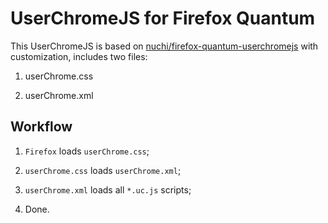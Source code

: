 # UserChromeJS for Firefox Quantum

This UserChromeJS is based on [nuchi/firefox-quantum-userchromejs](https://github.com/nuchi/firefox-quantum-userchromejs) with customization, includes two files:

1. userChrome.css

1. userChrome.xml


## Workflow

1. `Firefox` loads `userChrome.css`;

1. `userChrome.css` loads `userChrome.xml`;

1. `userChrome.xml` loads all `*.uc.js` scripts;

1. Done.
